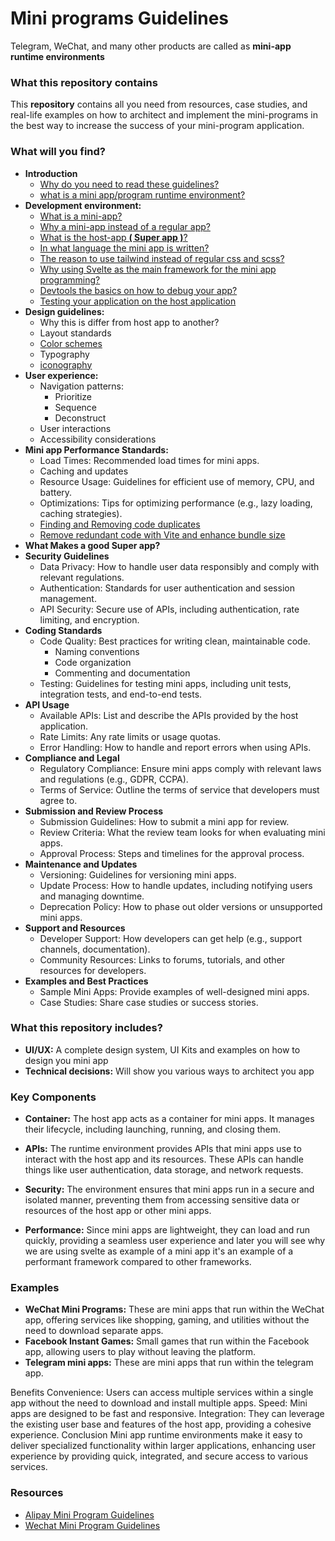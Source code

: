 # Mini programs Guidelines

Telegram, WeChat, and many other  products are called as **mini-app runtime environments**
### What this repository contains
This **repository** contains all you need from resources, case studies, and real-life examples on how to architect and implement the mini-programs in the best way to increase the success of your mini-program application.

### What will you find?
- **Introduction**
  - [Why do you need to read these guidelines?](/0.introduction/0.why-to-read.md)
  - [what is a mini app/program runtime environment?](/0.introduction/2.what-is-mini-app-env.md)
- **Development environment:**
  - [What is a mini-app?](/1.devloper-environment/1.what-is-mini-app.md)
  - [Why a mini-app instead of a regular app?](/1.devloper-environment/2.why-a-mini-app.md)
  - [What is the host-app **( Super app )**?](/1.devloper-environment/3.what-is-super-app.md)
  - [In what language the mini app is written?](/1.devloper-environment/4.in-what-language.md)
  - [The reason to use tailwind instead of regular css and scss?](/1.devloper-environment/5.why-tailwind-instead-of-css.md)
  - [Why using Svelte as the main framework for the mini app programming?](/1.devloper-environment/6.why-svelte.md)
  - [Devtools the basics on how to debug your app?](/1.devloper-environment/7.dev-env-and-debugging.md)
  - [Testing your application on the host application](/1.devloper-environment/8.test-on-host.md)
- **Design guidelines:**
  - Why this is differ from host app to another?
  - Layout standards
  - [Color schemes](/2.design-guidelines/3.color-scheme.md)
  - Typography
  - [iconography](/2.design-guidelines/5.iconography.md)
- **User experience:** 
  - Navigation patterns:
    - Prioritize
    - Sequence
    - Deconstruct
  - User interactions
  - Accessibility considerations
- **Mini app Performance Standards:**
  - Load Times: Recommended load times for mini apps.
  - Caching and updates
  - Resource Usage: Guidelines for efficient use of memory, CPU, and battery.
  - Optimizations: Tips for optimizing performance (e.g., lazy loading, caching strategies).
  - [Finding and Removing code duplicates](/4.mini-app-performance-standards/finding-duplicates.md)
  - [Remove redundant code with Vite and enhance bundle size](/4.mini-app-performance-standards/vite-remove-redundant-code.md)
- **What Makes a good Super app?**
- **Security Guidelines**
  - Data Privacy: How to handle user data responsibly and comply with relevant regulations.
  - Authentication: Standards for user authentication and session management.
  - API Security: Secure use of APIs, including authentication, rate limiting, and encryption.
- **Coding Standards**
  - Code Quality: Best practices for writing clean, maintainable code.
    - Naming conventions
    - Code organization
    - Commenting and documentation
  - Testing: Guidelines for testing mini apps, including unit tests, integration tests, and end-to-end tests.
- **API Usage**
  - Available APIs: List and describe the APIs provided by the host application.
  - Rate Limits: Any rate limits or usage quotas.
  - Error Handling: How to handle and report errors when using APIs.
- **Compliance and Legal**
  - Regulatory Compliance: Ensure mini apps comply with relevant laws and regulations (e.g., GDPR, CCPA).
  - Terms of Service: Outline the terms of service that developers must agree to.
- **Submission and Review Process**
  - Submission Guidelines: How to submit a mini app for review.
  - Review Criteria: What the review team looks for when evaluating mini apps.
  - Approval Process: Steps and timelines for the approval process.
- **Maintenance and Updates**
  - Versioning: Guidelines for versioning mini apps.
  - Update Process: How to handle updates, including notifying users and managing downtime.
  - Deprecation Policy: How to phase out older versions or unsupported mini apps.
- **Support and Resources**
  - Developer Support: How developers can get help (e.g., support channels, documentation).
  - Community Resources: Links to forums, tutorials, and other resources for developers.
- **Examples and Best Practices**
  - Sample Mini Apps: Provide examples of well-designed mini apps.
  - Case Studies: Share case studies or success stories.


### What this repository includes?
- **UI/UX:** A complete design system, UI Kits and examples on how to design you mini app
- **Technical decisions:** Will show you various ways to architect you app 

### Key Components
- **Container:** The host app acts as a container for mini apps. It manages their lifecycle, including launching, running, and closing them.

- **APIs:** The runtime environment provides APIs that mini apps use to interact with the host app and its resources. These APIs can handle things like user authentication, data storage, and network requests.

- **Security:** The environment ensures that mini apps run in a secure and isolated manner, preventing them from accessing sensitive data or resources of the host app or other mini apps.

- **Performance:** Since mini apps are lightweight, they can load and run quickly, providing a seamless user experience and later you will see why we are using svelte as example of a mini app it's an example of a performant framework compared to other frameworks.

### Examples
- **WeChat Mini Programs:** These are mini apps that run within the WeChat app, offering services like shopping, gaming, and utilities without the need to download separate apps.
- **Facebook Instant Games:** Small games that run within the Facebook app, allowing users to play without leaving the platform.
- **Telegram mini apps:** These are mini apps that run within the telegram app.
  
Benefits
Convenience: Users can access multiple services within a single app without the need to download and install multiple apps.
Speed: Mini apps are designed to be fast and responsive.
Integration: They can leverage the existing user base and features of the host app, providing a cohesive experience.
Conclusion
Mini app runtime environments make it easy to deliver specialized functionality within larger applications, enhancing user experience by providing quick, integrated, and secure access to various services.


### Resources
- [Alipay Mini Program Guidelines](https://miniprogram.alipay.com/docs/)
- [Wechat Mini Program Guidelines](https://developers.weixin.qq.com/miniprogram/en/design/#User-Friendly-and-Courteous)